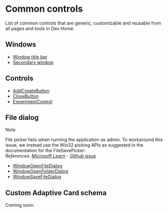 # Common controls
List of common controls that are generic, customizable and reusable from all pages and tools in Dev Home.

## Windows
- [Window title bar](./WindowTitleBar.md)
- [Secondary window](./SecondaryWindow.md)

## Controls
- [AddCreateButton](./AddCreateButton.md)
- [CloseButton](./CloseButton.md)
- [ExperimentControl](./ExperimentControl.md)

## File dialog
> [!NOTE]
> File picker fails when running the application as admin.
>  To workaround this issue, we instead use the Win32 picking APIs
> as suggested in the documentation for the FileSavePicker:  
> _References: [Microsoft Learn](https://learn.microsoft.com/uwp/api/windows.storage.pickers.filesavepicker?view=winrt-22621#in-a-desktop-app-that-requires-elevation) - [Github issue](https://github.com/microsoft/WindowsAppSDK/issues/2504)_

- [WindowOpenFileDialog](./WindowOpenFileDialog.md)
- [WindowOpenFolderDialog](./WindowOpenFolderDialog.md)
- [WindowSaveFileDialog](./WindowSaveFileDialog.md)

## Custom Adaptive Card schema

Coming soon.
